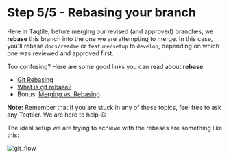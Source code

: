 # Step 5/5 - Rebasing your branch

Here in Taqtile, before merging our revised (and approved) branches, we **rebase** this branch into the one we are attempting to merge. In this case, you'll rebase `docs/readme` or `feature/setup` to `develop`, depending on which one was reviewed and approved first.

Too confusing? Here are some good links you can read about **rebase**:
- [Git Rebasing](https://git-scm.com/book/en/v2/Git-Branching-Rebasing)
- [What is git rebase?](https://www.atlassian.com/git/tutorials/rewriting-history/git-rebase)
- Bonus: [Merging vs. Rebasing](https://www.atlassian.com/git/tutorials/merging-vs-rebasing)

**Note:** Remember that if you are stuck in any of these topics, feel free to ask any Taqtiler. We are here to help 😉

The ideal setup we are trying to achieve with the rebases are something like this:

![git_flow](https://user-images.githubusercontent.com/6992731/73354485-99ab4780-4274-11ea-996b-44e9faf8981d.png)
